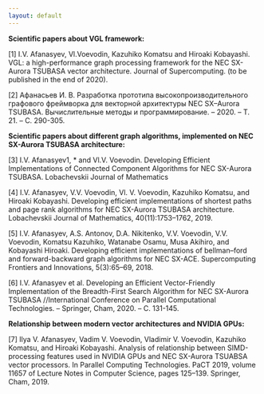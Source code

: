 ```yaml
---
layout: default
---
```


**Scientific papers about VGL framework:**

[1] I.V. Afanasyev, Vl.Voevodin, Kazuhiko Komatsu and Hiroaki Kobayashi. VGL: a high-performance graph processing framework for the NEC SX-Aurora TSUBASA vector architecture. Journal of Supercomputing. (to be published in the end of 2020).

[2] Афанасьев И. В. Разработка прототипа высокопроизводительного графового фреймворка для векторной архитектуры NEC SX–Aurora TSUBASA. Вычислительные методы и программирование. – 2020. – Т. 21. – С. 290-305.

**Scientific papers about different graph algorithms, implemented on NEC SX-Aurora TSUBASA architecture:**

[3] I.V. Afanasyev1, * and Vl.V. Voevodin. Developing Efficient Implementations of Connected Component Algorithms for NEC SX-Aurora TSUBASA.  Lobachevskii Journal of Mathematics

[4] I.V. Afanasyev, V.V. Voevodin, Vl. V. Voevodin, Kazuhiko Komatsu, and Hiroaki Kobayashi. Developing efficient implementations of shortest paths and page rank algorithms for NEC SX-Aurora TSUBASA architecture. Lobachevskii Journal of Mathematics, 40(11):1753–1762, 2019.

[5] I.V. Afanasyev, A.S. Antonov, D.A. Nikitenko, V.V. Voevodin, V.V. Voevodin, Komatsu Kazuhiko, Watanabe Osamu, Musa Akihiro, and Kobayashi Hiroaki. Developing efficient implementations of bellman–ford and forward-backward graph algorithms for NEC SX-ACE. Supercomputing Frontiers and Innovations, 5(3):65–69, 2018.

[6] I.V. Afanasyev  et al. Developing an Efficient Vector-Friendly Implementation of the Breadth-First Search Algorithm for NEC SX-Aurora TSUBASA //International Conference on Parallel Computational Technologies. – Springer, Cham, 2020. – С. 131-145.



**Relationship between modern vector architectures and NVIDIA GPUs:**

[7] Ilya V. Afanasyev, Vadim V. Voevodin, Vladimir V. Voevodin, Kazuhiko Komatsu, and Hiroaki Kobayashi. Analysis of relationship between SIMD-processing features used in NVIDIA GPUs and NEC SX-Aurora TSUABSA vector processors. In Parallel Computing Technologies. PaCT 2019, volume 11657 of Lecture Notes in Computer Science, pages 125–139. Springer, Cham, 2019.
